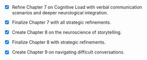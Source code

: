 - [x] Refine Chapter 7 on Cognitive Load with verbal communication scenarios and deeper neurological integration.
- [x] Finalize Chapter 7 with all strategic refinements.
- [x] Create Chapter 8 on the neuroscience of storytelling.
- [x] Finalize Chapter 8 with strategic refinements.
- [x] Create Chapter 9 on navigating difficult conversations.
      